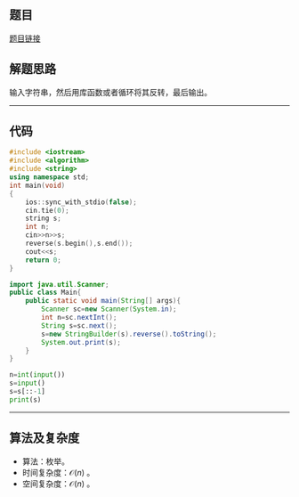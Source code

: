 ## 题目
[题目链接](https://www.nowcoder.com/practice/e3a57b2ff6de4aefb82af98925df544e?tpId=372&tqId=10979372&sourceUrl=/exam/oj&channenl=wgithub&fromPut=wgithub)

## 解题思路
输入字符串，然后用库函数或者循环将其反转，最后输出。

---

## 代码

``` cpp []
#include <iostream>
#include <algorithm>
#include <string>
using namespace std;
int main(void)
{
	ios::sync_with_stdio(false);
	cin.tie(0);
	string s;
	int n;
	cin>>n>>s;
	reverse(s.begin(),s.end());
	cout<<s;
	return 0;
}
```
``` java []
import java.util.Scanner;
public class Main{
    public static void main(String[] args){
        Scanner sc=new Scanner(System.in);
        int n=sc.nextInt();
        String s=sc.next();
        s=new StringBuilder(s).reverse().toString();
        System.out.print(s);
    }
}
```
``` python []
n=int(input())
s=input()
s=s[::-1]
print(s)
```

---

## 算法及复杂度
- 算法：枚举。  
- 时间复杂度：$\mathcal{O}(n)$ 。  
- 空间复杂度：$\mathcal{O}(n)$ 。  
